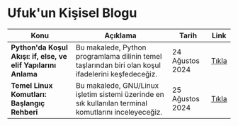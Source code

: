# Ufuk'un Kişisel Blogu

| **Konu**                                                              | **Açıklama**                                                                                         | **Tarih** | **Link**                                                                                                                               |
|-----------------------------------------------------------------------|------------------------------------------------------------------------------------------------------|--------------------|------------------------------------------------------------------------------------------------|
| **Python'da Koşul Akışı: if, else, ve elif Yapılarını Anlama** | Bu makalede, Python programlama dilinin temel taşlarından biri olan koşul ifadelerini keşfedeceğiz.          | 24 Ağustos 2024    | [Tıkla](https://github.com/ufuayk/Blog/blob/main/content/python-kosul-akisi.md) |
| **Temel Linux Komutları: Başlangıç Rehberi**            | Bu makalede, GNU/Linux işletim sistemi üzerinde en sık kullanılan terminal komutlarını inceleyeceğiz. | 25 Ağustos 2024    | [Tıkla](https://github.com/ufuayk/Blog/blob/main/content/temel-linux-komutlari.md) |

